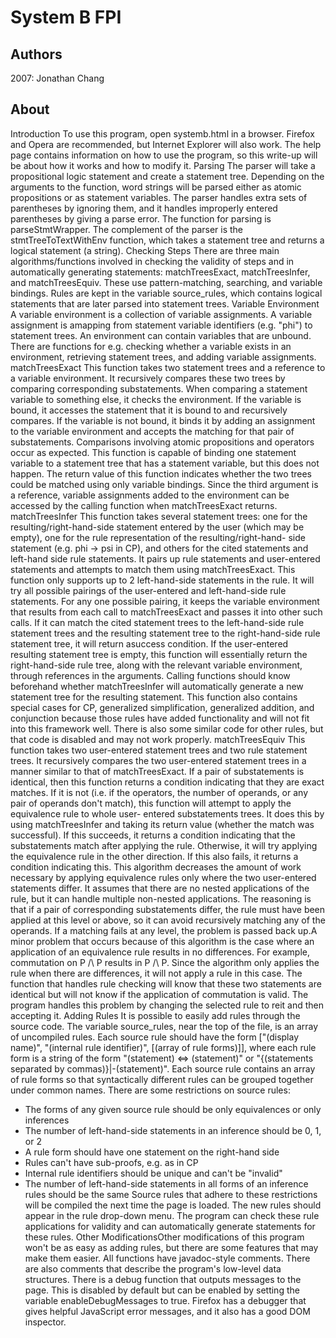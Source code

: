 # System B FPI
## Authors
2007:
Jonathan Chang

## About
Introduction
To use this program, open systemb.html in a browser. Firefox and Opera are recommended,
but Internet Explorer will also work.
The help page contains information on how to use the program, so this write-up will be
about how it works and how to modify it.
Parsing
The parser will take a propositional logic statement and create a statement tree. Depending
on the arguments to the function, word strings will be parsed either as atomic propositions or as
statement variables. The parser handles extra sets of parentheses by ignoring them, and it handles
improperly entered parentheses by giving a parse error. The function for parsing is
parseStmtWrapper.
The complement of the parser is the stmtTreeToTextWithEnv function, which takes
a statement tree and returns a logical statement (a string).
Checking Steps
There are three main algorithms/functions involved in checking the validity of steps and in
automatically generating statements: matchTreesExact, matchTreesInfer, and matchTreesEquiv. These
use pattern-matching, searching, and variable bindings. Rules are kept in the variable
source_rules, which contains logical statements that are later parsed into statement trees.
Variable Environment
A variable environment is a collection of variable assignments. A variable assignment is amapping from statement variable identifiers (e.g. "phi") to statement trees. An environment can contain
variables that are unbound. There are functions for e.g. checking whether a variable exists in an
environment, retrieving statement trees, and adding variable assignments.
matchTreesExact
This function takes two statement trees and a reference to a variable environment. It
recursively compares these two trees by comparing corresponding substatements. When comparing a
statement variable to something else, it checks the environment. If the variable is bound, it accesses the
statement that it is bound to and recursively compares. If the variable is not bound, it binds it by adding
an assignment to the variable environment and accepts the matching for that pair of substatements.
Comparisons involving atomic propositions and operators occur as expected. This function is capable
of binding one statement variable to a statement tree that has a statement variable, but this does not
happen. The return value of this function indicates whether the two trees could be matched using only
variable bindings. Since the third argument is a reference, variable assignments added to the
environment can be accessed by the calling function when matchTreesExact returns.
matchTreesInfer
This function takes several statement trees: one for the resulting/right-hand-side statement
entered by the user (which may be empty), one for the rule representation of the resulting/right-hand-
side statement (e.g. phi -> psi in CP), and others for the cited statements and left-hand side rule
statements. It pairs up rule statements and user-entered statements and attempts to match them using
matchTreesExact. This function only supports up to 2 left-hand-side statements in the rule. It will
try all possible pairings of the user-entered and left-hand-side rule statements. For any one possible
pairing, it keeps the variable environment that results from each call to matchTreesExact and
passes it into other such calls. If it can match the cited statement trees to the left-hand-side rule
statement trees and the resulting statement tree to the right-hand-side rule statement tree, it will return asuccess condition.
If the user-entered resulting statement tree is empty, this function will essentially return the
right-hand-side rule tree, along with the relevant variable environment, through references in the
arguments. Calling functions should know beforehand whether matchTreesInfer will
automatically generate a new statement tree for the resulting statement.
This function also contains special cases for CP, generalized simplification, generalized
addition, and conjunction because those rules have added functionality and will not fit into this
framework well. There is also some similar code for other rules, but that code is disabled and may not
work properly.
matchTreesEquiv
This function takes two user-entered statement trees and two rule statement trees. It
recursively compares the two user-entered statement trees in a manner similar to that of
matchTreesExact. If a pair of substatements is identical, then this function returns a condition
indicating that they are exact matches. If it is not (i.e. if the operators, the number of operands, or any
pair of operands don't match), this function will attempt to apply the equivalence rule to whole user-
entered substatements trees. It does this by using matchTreesInfer and taking its return value
(whether the match was successful). If this succeeds, it returns a condition indicating that the
substatements match after applying the rule. Otherwise, it will try applying the equivalence rule in the
other direction. If this also fails, it returns a condition indicating this.
This algorithm decreases the amount of work necessary by applying equivalence rules only
where the two user-entered statements differ. It assumes that there are no nested applications of the
rule, but it can handle multiple non-nested applications. The reasoning is that if a pair of corresponding
substatements differ, the rule must have been applied at this level or above, so it can avoid recursively
matching any of the operands. If a matching fails at any level, the problem is passed back up.A minor problem that occurs because of this algorithm is the case where an application of
an equivalence rule results in no differences. For example, commutation on P /\ P results in P /\ P.
Since the algorithm only applies the rule when there are differences, it will not apply a rule in this case.
The function that handles rule checking will know that these two statements are identical but will not
know if the application of commutation is valid. The program handles this problem by changing the
selected rule to reit and then accepting it.
Adding Rules
It is possible to easily add rules through the source code. The variable source_rules, near
the top of the file, is an array of uncompiled rules. Each source rule should have the form
["(display name)", "(internal rule identifier)", [(array of rule
forms)]], where each rule form is a string of the form "(statement) <=> (statement)"
or "{(statements separated by commas)}|-(statement)". Each source rule
contains an array of rule forms so that syntactically different rules can be grouped together under
common names. There are some restrictions on source rules:
* The forms of any given source rule should be only equivalences or only inferences
* The number of left-hand-side statements in an inference should be 0, 1, or 2
* A rule form should have one statement on the right-hand side
* Rules can't have sub-proofs, e.g. as in CP
* Internal rule identifiers should be unique and can't be "invalid"
* The number of left-hand-side statements in all forms of an inference rules should be the same
Source rules that adhere to these restrictions will be compiled the next time the page is loaded. The new
rules should appear in the rule drop-down menu. The program can check these rule applications for
validity and can automatically generate statements for these rules.
Other ModificationsOther modifications of this program won't be as easy as adding rules, but there are some
features that may make them easier. All functions have javadoc-style comments. There are also
comments that describe the program's low-level data structures. There is a debug function that outputs
messages to the page. This is disabled by default but can be enabled by setting the variable
enableDebugMessages to true.
Firefox has a debugger that gives helpful JavaScript error messages, and it also has a good
DOM inspector.
